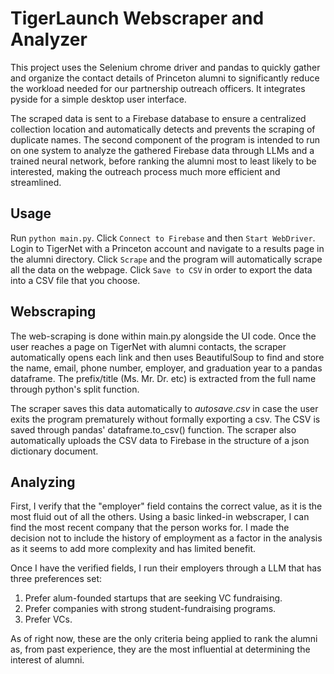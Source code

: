 # TigerLaunch Webscraper and Analyzer

This project uses the Selenium chrome driver and pandas to quickly gather and organize the contact details of Princeton alumni to 
significantly reduce the workload needed for our partnership outreach officers. It integrates pyside for a simple desktop
user interface. 

The scraped data is sent to a Firebase database to ensure a centralized
collection location and automatically detects and prevents the scraping of duplicate names. The second component of the
program is intended to run on one system to analyze the gathered Firebase data through LLMs and a trained
neural network, before ranking the alumni most to least likely to be interested, making the outreach process 
much more efficient and streamlined.

## Usage

Run `python main.py`. Click `Connect to Firebase` and then `Start WebDriver`. Login to TigerNet
with a Princeton account and navigate to a results page in the alumni directory. Click `Scrape` and the program
will automatically scrape all the data on the webpage. Click `Save to CSV` in order to export the data into a 
CSV file that you choose. 

## Webscraping

The web-scraping is done within main.py alongside the UI code. Once the user reaches a page on TigerNet with
alumni contacts, the scraper automatically opens each link and then uses BeautifulSoup to find and store the name, email, phone number, employer, 
and graduation year to a pandas dataframe. The prefix/title (Ms. Mr. Dr. etc) is extracted from the full name through python's split function.

The scraper saves this data automatically to *autosave.csv* in case the user exits the program prematurely without formally exporting a csv. 
The CSV is saved through pandas' dataframe.to_csv() function. The scraper also automatically uploads the CSV data to Firebase in the structure of
a json dictionary document. 

## Analyzing

First, I verify that the "employer" field contains the correct value, as it is the most fluid out of all the others.
Using a basic linked-in webscraper, I can find the most recent company that the person works for. I made the decision not 
to include the history of employment as a factor in the analysis as it seems to add more complexity and has limited benefit.

Once I have the verified fields, I run their employers through a LLM that has three preferences set:
1. Prefer alum-founded startups that are seeking VC fundraising.
2. Prefer companies with strong student-fundraising programs.
3. Prefer VCs.

As of right now, these are the only criteria being applied to rank the alumni as, from past experience, they are the most
influential at determining the interest of alumni. 
